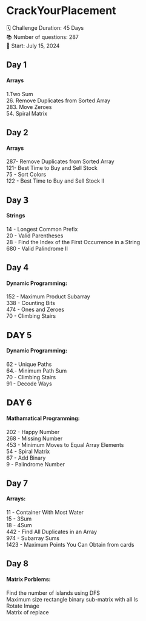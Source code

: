 # CrackYourPlacement
 🗓 Challenge Duration: 45 Days <br>
 📚 Number of questions: 287 <br>
 🚀 Start: July 15, 2024

## Day 1
#### Arrays
1.Two Sum <br>
26. Remove Duplicates from Sorted Array <br>
283. Move Zeroes <br>
54. Spiral Matrix <br>

## Day 2
#### Arrays
287- Remove Duplicates from Sorted Array <br>
121- Best Time to Buy and Sell Stock <br>
75 - Sort Colors <br>
122 - Best Time to Buy and Sell Stock II <br>

## Day 𝟯
#### Strings
14 - Longest Common Prefix <br>
20 - Valid Parentheses <br>
28 - Find the Index of the First Occurrence in a String <br>
680 - Valid Palindrome II <br>

## Day 4
#### Dynamic Programming:
152 - Maximum Product Subarray <br>
338 - Counting Bits <br> 
474 - Ones and Zeroes <br>
70 - Climbing Stairs <br>

## 𝗗𝗔𝗬 5 
#### Dynamic Programming:
62 - Unique Paths <br>
64.- Minimum Path Sum <br>
70 - Climbing Stairs  <br>
91 -  Decode Ways <br>

## 𝗗𝗔𝗬 6
#### Mathamatical Programming:
202 -  Happy Number <br>
268 - Missing Number <br>
453 - Minimum Moves to Equal Array Elements <br>
54 - Spiral Matrix <br>
67 - Add Binary <br>
9 - Palindrome Number <br>

## Day 7
#### Arrays:
11 - Container With Most Water <br>
15 - 3Sum <br>
18 - 4Sum <br>
442 - Find All Duplicates in an Array <br>
974 - Subarray Sums <br>
1423 - Maximum Points You Can Obtain from cards <br>

## Day 8
#### Matrix Porblems:
Find the number of islands using DFS <br>
Maximum size rectangle binary sub-matrix with all Is <br>
Rotate Image <br>
Matrix of  replace <br>
